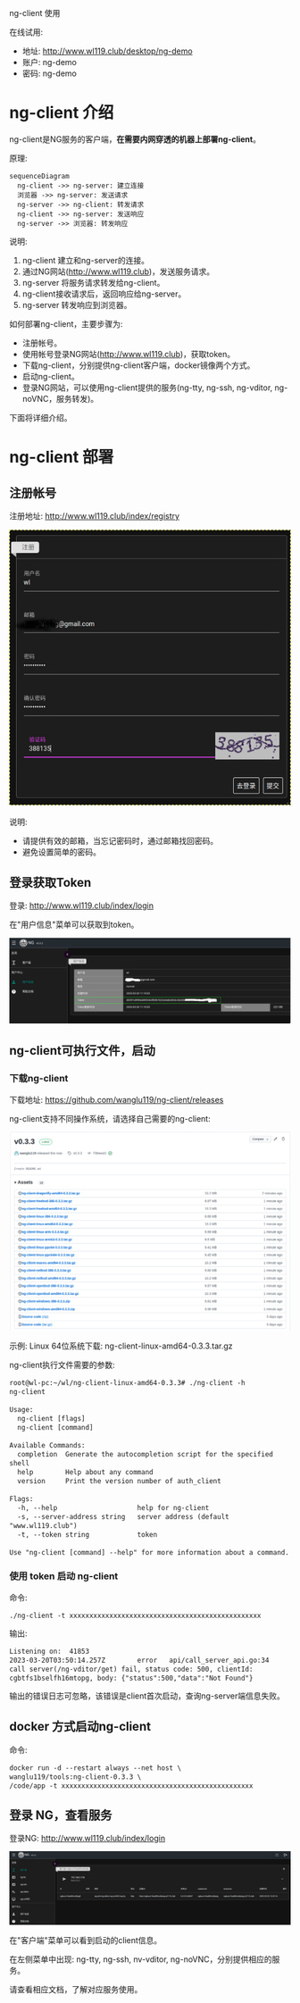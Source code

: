ng-client 使用

在线试用:
- 地址: http://www.wl119.club/desktop/ng-demo
- 账户: ng-demo
- 密码: ng-demo

# ng-client 介绍

ng-client是NG服务的客户端，**在需要内网穿透的机器上部署ng-client**。

原理:

```mermaid
sequenceDiagram
  ng-client ->> ng-server: 建立连接
  浏览器 ->> ng-server: 发送请求
  ng-server ->> ng-client: 转发请求
  ng-client ->> ng-server: 发送响应
  ng-server ->> 浏览器: 转发响应
```

说明:

1. ng-client 建立和ng-server的连接。
2. 通过NG网站(http://www.wl119.club)，发送服务请求。
3. ng-server 将服务请求转发给ng-client。
4. ng-client接收请求后，返回响应给ng-server。
5. ng-server 转发响应到浏览器。

如何部署ng-client，主要步骤为:

- 注册帐号。
- 使用帐号登录NG网站(http://www.wl119.club)，获取token。
- 下载ng-client，分别提供ng-client客户端，docker镜像两个方式。
- 启动ng-client。
- 登录NG网站，可以使用ng-client提供的服务(ng-tty, ng-ssh, ng-vditor, ng-noVNC，服务转发)。

下面将详细介绍。

# ng-client 部署

## 注册帐号

注册地址: http://www.wl119.club/index/registry

![ng-client_start_1.png](./images/ng-client_start_1.png)

说明:

- 请提供有效的邮箱，当忘记密码时，通过邮箱找回密码。
- 避免设置简单的密码。

## 登录获取Token

登录: http://www.wl119.club/index/login

在"用户信息"菜单可以获取到token。

![ng-client_start_2.png](./images/ng-client_start_2.png)

## ng-client可执行文件，启动

### 下载ng-client

下载地址: https://github.com/wanglu119/ng-client/releases

ng-client支持不同操作系统，请选择自己需要的ng-client:

![ng-client_start_3.png](./images/ng-client_start_3.png)

示例: Linux 64位系统下载: ng-client-linux-amd64-0.3.3.tar.gz

ng-client执行文件需要的参数:

```plaintext
root@wl-pc:~/wl/ng-client-linux-amd64-0.3.3# ./ng-client -h
ng-client

Usage:
  ng-client [flags]
  ng-client [command]

Available Commands:
  completion  Generate the autocompletion script for the specified shell
  help        Help about any command
  version     Print the version number of auth_client

Flags:
  -h, --help                    help for ng-client
  -s, --server-address string   server address (default "www.wl119.club")
  -t, --token string            token

Use "ng-client [command] --help" for more information about a command.
```

### 使用 token 启动 ng-client

命令:

```plaintext
./ng-client -t xxxxxxxxxxxxxxxxxxxxxxxxxxxxxxxxxxxxxxxxxxxxxxxx

```

输出:

```plaintext
Listening on:  41853
2023-03-20T03:50:14.257Z        error   api/call_server_api.go:34       call server(/ng-vditor/get) fail, status code: 500, clientId: cgbtfs1bselfh16mtopg, body: {"status":500,"data":"Not Found"}
```

输出的错误日志可忽略，该错误是client首次启动，查询ng-server端信息失败。

## docker 方式启动ng-client

命令:

```plaintext
docker run -d --restart always --net host \
wanglu119/tools:ng-client-0.3.3 \
/code/app -t xxxxxxxxxxxxxxxxxxxxxxxxxxxxxxxxxxxxxxxxxxxxxxxx
```

## 登录 NG，查看服务

登录NG: http://www.wl119.club/index/login

![ng-client_start_4.png](./images/ng-client_start_4.png)

在"客户端"菜单可以看到启动的client信息。

在左侧菜单中出现: ng-tty, ng-ssh, nv-vditor, ng-noVNC，分别提供相应的服务。

请查看相应文档，了解对应服务使用。
